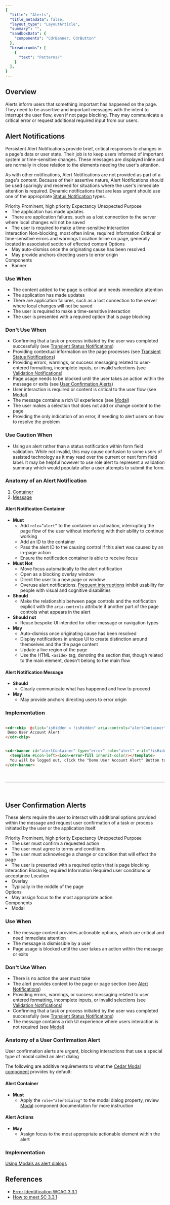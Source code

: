 ```yaml
---
{
  "title": "Alerts",
  "title_metadata": false,
  "layout_type": "LayoutArticle",
  "summary": "",
  "sandboxData": {
    "components": "CdrBanner, CdrButton"
  },
  "breadcrumbs": [
    {
      "text": "Patterns/"
    }
  ],
}
---
```


<cdr-doc-table-of-contents-shell parentSelector='h2' childSelector='h3'>

## Overview

Alerts inform users that something important has happened on the page. They need to be assertive and important messages with the intent to interrupt the user flow, even if not page blocking. They may communicate a critical error or request additional required input from our users.

## Alert Notifications

Persistent Alert Notifications provide brief, critical responses to changes in a page's data or user state. Their job is to keep users informed of important system or time-sensitive changes. These messages are displayed inline and are normally in close relation to the elements needing the user's attention. 
  
As with other notifications, Alert Notifications are not provided as part of a page's content. Because of their assertive nature, Alert Notifications should be used sparingly and reserved for situations where the user's immediate attention is required. Dynamic notifications that are less urgent should use one of the appropriate [Status Notification](/patterns/status-notifications/) types.

<cdr-table class="advanced-table" full-width=false>
  <tr>
    <th class="advanced-table__header">
      Priority
    </th>
    <td><icon-warning-fill/> Prominent, high priority</td>
  </tr>
  <tr>
    <th class="advanced-table__header">
      Expectancy
    </th>
    <td>Unexpected</td>
  </tr>
  <tr>
    <th class="advanced-table__header">
      Purpose
    </th>
    <td>
        <cdr-list>
          <li>The application has made updates</li>
          <li>There are application failures, such as a lost connection to the server where local changes will not be saved</li>
          <li>The user is required to make a time-sensitive interaction</li>
        </cdr-list>
    </td>
  </tr>
  <tr>
    <th class="advanced-table__header">Interaction</th>
    <td>Non-blocking, most often inline, required</td>
  </tr>
  <tr>
    <th class="advanced-table__header">Information</th>
    <td>Critical or time-sensitive errors and warnings </td>
  </tr>
  <tr>
  <th class="advanced-table__header">Location</th>
  <td>Inline on page, generally located in associated section of effected content</td>
  </tr>
  <tr>
    <th class="advanced-table__header">Options</th>
    <td>
      <cdr-list>
        <li>May auto-dismiss once the originating cause has been resolved</li>
        <li>May provide anchors directing users to error origin</li>
      </cdr-list>
    </td>
  </tr>
  <tr>
  <th class="advanced-table__header">Components</th>
  <td>
    <cdr-list>
      <li><cdr-link href="../../components/banner/">Banner</cdr-link></li>
    </cdr-list>
  </td>
  </tr>
</cdr-table>

### Use When
-  The content added to the page is critical and needs immediate attention
-  The application has made updates
-  There are application failures, such as a lost connection to the server where local changes will not be saved
-  The user is required to make a time-sensitive interaction
-  The user is presented with a required option that is page blocking

### Don't Use When
- Confirming that a task or process initiated by the user was completed successfully (see [Transient Status Notifications](../status-notifications/#transient-status-notifications))
- Providing contextual information on the page processes (see [Transient Status Notifications](../status-notifications/#transient-status-notifications))
- Providing errors, warnings, or success messaging related to user-entered formatting, incomplete inputs, or invalid selections (see [Validation Notifications](../validation-notifications))
- Page usage needs to be blocked until the user takes an action within the message or exits (see [User Confirmation Alerts](#user-confirmation-alerts))
- User interaction is required or content is critical to the user flow (see [Modal](../../components/modal/))
- The message contains a rich UI experience (see [Modal](../../components/modal/))
- The user makes a selection that does not add or change content to the page
- Providing the only indication of an error, if needing to alert users on how to resolve the problem

### Use Caution When
- Using an alert rather than a status notification within form field validation. While not invalid, this may cause confusion to some users of assisted technology as it may read over the current or next form field label. It may be helpful however to use role alert to represent a validation summary which would populate after a user attempts to submit the form.

### Anatomy of an Alert Notification

<cdr-img :src="$withBase('/notifications/persistentAlertAnatomy.png')" alt="Diagram for persistent alert notifications, annotating the required layout of the elements listed below" />

1. [Container](#alert-notification-container)
2. [Message](#alert-notification-message)

#### Alert Notification Container
- **Must**
  - Add `role=”alert”` to the container on activation, interrupting the page flow of the user without interfering with their ability to continue working
  - Add an ID to the container 
  - Pass the alert ID to the causing control if this alert was caused by an in-page action
  - Ensure the notification container is able to receive focus
- **Must Not**
  - Move focus automatically to the alert notification
  - Open as a blocking overlay window
  - Direct the user to a new page or window
  - Overuse alert notifications. [Frequent interruptions](https://www.w3.org/TR/UNDERSTANDING-WCAG20/time-limits-postponed.html) inhibit usability for people with visual and cognitive disabilities
- **Should**
  - Make the relationship between page controls and the notification explicit with the `aria-controls` attribute if another part of the page controls what appears in the alert
- **Should not**
  - Reuse bespoke UI intended for other message or navigation types
- **May**
  - Auto-dismiss once originating cause has been resolved
  - Display notifications in unique UI to create distinction around themselves and the the page content
  - Update a live region of the page
  - Use the HTML `<aside>` tag, denoting the section that, though related to the main element, doesn't belong to the main flow

#### Alert Notification Message
- **Should**
  -  Clearly communicate what has happened and how to proceed
- **May**
  - May provide anchors directing users to error origin


### Implementation

<cdr-doc-example-code-pair repository-href="/src/components/button" :sandbox-data="$page.frontmatter.sandboxData" :model="{isHidden: true}">

```html

<cdr-chip  @click="isHidden = !isHidden" aria-controls="alertContainer">
 Demo User Account Alert
</cdr-chip>


<cdr-banner id="alertContainer" type="error" role="alert" v-if="!isHidden">
  <template #icon-left><icon-error-fill inherit-color/></template>
  You will be logged out, click the "Demo User Account Alert" Button to stay logged in
</cdr-banner>

```

</cdr-doc-example-code-pair>

<br />
<hr />
<br />

## User Confirmation Alerts

These alerts require the user to interact with additional options provided within the message and request user confirmation of a task or process initiated by the user or the application itself.

<cdr-table class="advanced-table" full-width=false>
  <tr>
    <th class="advanced-table__header">
      Priority
    </th>
    <td><icon-warning-fill/> Prominent, high priority</td>
  </tr>
  <tr>
    <th class="advanced-table__header">
      Expectancy
    </th>
    <td>Unexpected</td>
  </tr>
  <tr>
    <th class="advanced-table__header">
      Purpose
    </th>
    <td>
        <cdr-list>
          <li>The user must confirm a requested action</li>
          <li>The user must agree to terms and conditions</li>
          <li>The user must acknowledge a change or condition that will effect the page</li>
          <li>The user is presented with a required option that is page blocking</li>
        </cdr-list>
    </td>
  </tr>
  <tr>
    <th class="advanced-table__header">Interaction</th>
    <td>Blocking, required</td>
  </tr>
  <tr>
    <th class="advanced-table__header">Information</th>
    <td>Required user conditions or acceptance</td>
  </tr>
  <tr>
  <th class="advanced-table__header">Location</th>
  <td>
    <cdr-list>
      <li>Overlay</li>
      <li>Typically in the middle of the page</li>
    </cdr-list>
  </td>
  </tr>
  <tr>
    <th class="advanced-table__header">Options</th>
    <td>
      <cdr-list>
        <li>May assign focus to the most appropriate action</li>
      </cdr-list>
    </td>
  </tr>
  <tr>
  <th class="advanced-table__header">Components</th>
  <td>
    <cdr-list>
      <li><cdr-link href="../../components/modal/">Modal</cdr-link></li>
    </cdr-list>
  </td>
  </tr>
</cdr-table>

### Use When
- The message content provides actionable options, which are critical and need immediate attention
- The message is dismissible by a user
- Page usage is blocked until the user takes an action within the message or exits

### Don't Use When
- There is no action the user must take
- The alert provides context to the page or page section (see [Alert Notifications](#alert-notifications))
- Providing errors, warnings, or success messaging related to user entered formatting, incomplete inputs, or invalid selections (see [Validation Notifications](../validation-notifications))
- Confirming that a task or process initiated by the user was completed successfully (see [Transient Status Notifications](../status-notifications/#transient-status-notifications))
- The message contains a rich UI experience where users interaction is not required (see [Modal](../../components/modal/))

### Anatomy of a User Confirmation Alert

<cdr-img :src="$withBase('/notifications/confirmation-alert-anatomy.png')" alt="Diagram for alert dialogs, annotating the required layout of the elements listed below" />

User confirmation alerts are urgent, blocking interactions that use a special type of modal called an alert dialog

  
  
The following are additive requirements to what the [Cedar Modal component](../../components/modal/) provides by default:
#### Alert Container
- **Must**
  -  Apply the `role="alertdialog"` to the modal dialog property, review [Modal](../../components/modal/) component documentation for more instruction
#### Alert Actions
- **May**
  - Assign focus to the most appropriate actionable element within the alert
### Implementation

[Using Modals as alert dialogs](../../components/modal/#using-modals-as-alert-dialogs)
## References

-  [Error Identification WCAG 3.3.1](https://www.w3.org/TR/UNDERSTANDING-WCAG20/minimize-error-identified.html)
-  [How to meet SC 3.3.1](https://www.w3.org/WAI/WCAG21/quickref/?versions=2.0#qr-minimize-error-identified)

</cdr-doc-table-of-contents-shell>
